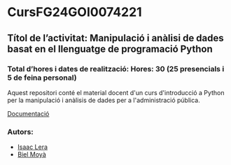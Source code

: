 # CursFG24GOI0074221
## Títol de l’activitat: Manipulació i anàlisi de dades basat en el llenguatge de programació Python
### Total d’hores i dates de realització:  Hores: 30 (25 presencials i 5 de feina personal)

Aquest repositori conté el material docent d'un curs d'introducció a Python per la manipulació i anàlisis de dades per a l'administració pública.

[Documentació](https://cursfg24goi0074221.readthedocs.io/ca/latest/)

### Autors:
- [Isaac Lera](https://personal.uib.cat/isaac.lera)
- [Biel Moyà](https://personal.uib.cat/gabriel.moya)